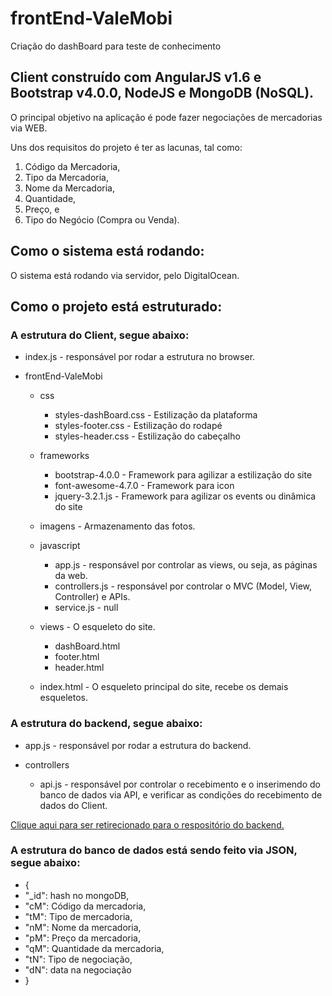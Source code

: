 # frontEnd-ValeMobi
Criação do dashBoard para teste de conhecimento

## Client construído com AngularJS v1.6 e Bootstrap v4.0.0, NodeJS e MongoDB (NoSQL).

O principal objetivo na aplicação é pode fazer negociações de mercadorias via WEB. 

Uns dos requisitos do projeto é ter as lacunas, tal como: 

1. Código da Mercadoria,
2. Tipo da Mercadoria,
3. Nome da Mercadoria,
4. Quantidade,
5. Preço, e
6. Tipo do Negócio (Compra ou Venda).

## Como o sistema está rodando:

O sistema está rodando via servidor, pelo DigitalOcean.

## Como o projeto está estruturado:

### A estrutura do Client, segue abaixo:

- index.js - responsável por rodar a estrutura no browser.

- frontEnd-ValeMobi
   - css
      - styles-dashBoard.css - Estilização da plataforma
      - styles-footer.css - Estilização do rodapé
      - styles-header.css - Estilização do cabeçalho
      
   - frameworks
      - bootstrap-4.0.0 - Framework para agilizar a estilização do site
      - font-awesome-4.7.0 - Framework para icon
      - jquery-3.2.1.js - Framework para agilizar os events ou dinâmica do site
     
   - imagens - Armazenamento das fotos.
      
   - javascript
      - app.js - responsável por controlar as views, ou seja, as páginas da web.
      - controllers.js - responsável por controlar o MVC (Model, View, Controller) e APIs.
      - service.js - null
   
   - views - O esqueleto do site.
     - dashBoard.html
     - footer.html
     - header.html
   
   - index.html - O esqueleto principal do site, recebe os demais esqueletos.
   
### A estrutura do backend, segue abaixo:

- app.js - responsável por rodar a estrutura do backend.

- controllers
   - api.js - responsável por controlar o recebimento e o inserimendo do banco de dados via API, e verificar as condições do 
   recebimento de dados do Client.

[Clique aqui para ser retirecionado para o respositório do backend.](https://github.com/pfelipe96/backend-ValeMobi/)

   
 ### A estrutura do banco de dados está sendo feito via JSON, segue abaixo:

- {
- "_id": hash no mongoDB,
- "cM": Código da mercadoria,
- "tM": Tipo de mercadoria,
- "nM": Nome da mercadoria,
- "pM": Preço da mercadoria,
- "qM": Quantidade da mercadoria,
- "tN": Tipo de negociação,
- "dN": data na negociação
- }

      
 
